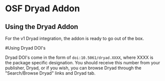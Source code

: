 # OSF Dryad Addon

## Using the Dryad Addon

For the v1 Dryad integration, the addon is ready to go out of the box.

#Using Dryad DOI's

Dryad DOI's come in the form of `doi:10.5061/dryad.XXXX`, where XXXX is the package specific designation. You should receive this number from your publisher, Dryad, or if you wish, you can browse Dryad through the "Search/Browse Dryad" links and Dryad tab.
